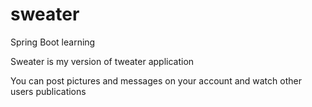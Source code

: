 # sweater
Spring Boot learning

Sweater is my version of tweater application

You can post pictures and messages on your account and watch other users publications 
